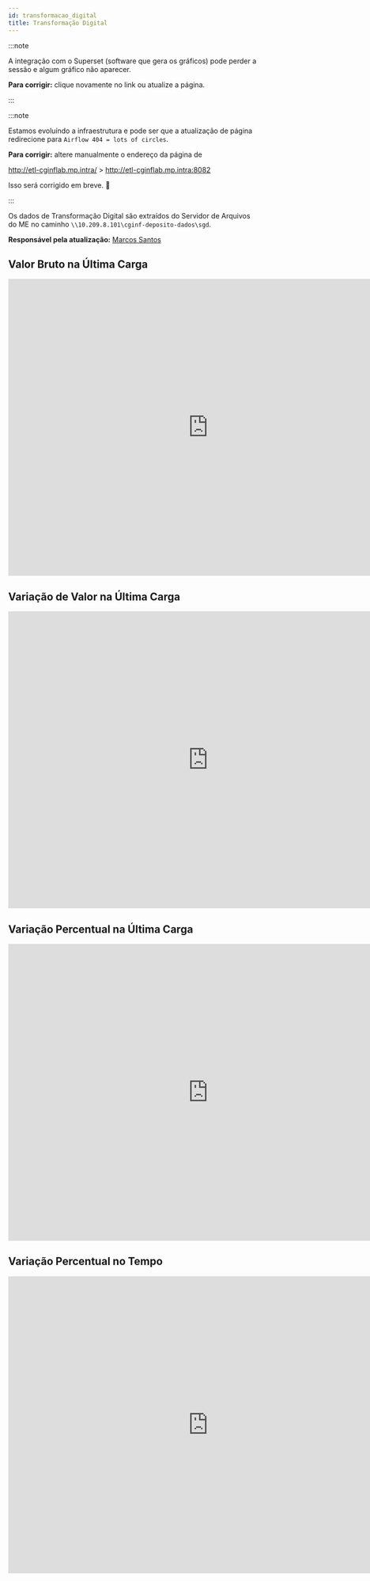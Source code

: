 ```yaml
---
id: transformacao_digital
title: Transformação Digital
---
```


:::note

A integração com o Superset (software que gera os gráficos) pode perder a
sessão e algum gráfico não aparecer.

**Para corrigir:** clique novamente no link ou atualize a página.

:::

:::note

Estamos evoluíndo a infraestrutura e pode ser que a atualização de página
redirecione para `Airflow 404 = lots of circles`.

**Para corrigir:** altere manualmente o endereço da página de

http://etl-cginflab.mp.intra/ > http://etl-cginflab.mp.intra:8082

Isso será corrigido em breve. 🙏

:::

Os dados de Transformação Digital são extraídos do Servidor de Arquivos do
ME no caminho `\\10.209.8.101\cginf-deposito-dados\sgd`.

**Responsável pela atualização:** [Marcos Santos](mailto:marcos.santos@planejamento.gov.br)

## Valor Bruto na Última Carga

<iframe
  width="807"
  height="600"
  seamless
  frameBorder="0"
  scrolling="no"
  src="http://etl-cginflab.mp.intra:8088/superset/explore/?form_data=%7B%22queryFields%22%3A%7B%22metrics%22%3A%22metrics%22%2C%22groupby%22%3A%22groupby%22%2C%22columns%22%3A%22groupby%22%7D%2C%22datasource%22%3A%221__table%22%2C%22viz_type%22%3A%22dist_bar%22%2C%22slice_id%22%3A30%2C%22url_params%22%3A%7B%7D%2C%22time_range_endpoints%22%3A%5B%22inclusive%22%2C%22exclusive%22%5D%2C%22granularity_sqla%22%3A%22tempo_dia_date%22%2C%22time_range%22%3A%22Last+month%22%2C%22metrics%22%3A%5B%7B%22aggregate%22%3A%22SUM%22%2C%22column%22%3A%7B%22column_name%22%3A%22valor%22%2C%22description%22%3Anull%2C%22expression%22%3Anull%2C%22filterable%22%3Atrue%2C%22groupby%22%3Atrue%2C%22id%22%3A12%2C%22is_dttm%22%3Afalse%2C%22optionName%22%3A%22_col_valor%22%2C%22python_date_format%22%3Anull%2C%22type%22%3A%22FLOAT%2853%29%22%2C%22verbose_name%22%3Anull%7D%2C%22expressionType%22%3A%22SIMPLE%22%2C%22hasCustomLabel%22%3Atrue%2C%22isNew%22%3Afalse%2C%22label%22%3A%22Valor+Bruto%22%2C%22optionName%22%3A%22metric_5u3jro1fl8o_ya7v2isd7hs%22%2C%22sqlExpression%22%3Anull%7D%5D%2C%22adhoc_filters%22%3A%5B%7B%22clause%22%3A%22WHERE%22%2C%22comparator%22%3A%22ft_informacoes_servicos_digitais%22%2C%22expressionType%22%3A%22SIMPLE%22%2C%22filterOptionName%22%3A%22filter_bmcnmftfwgm_e9jwfekpsd%22%2C%22isExtra%22%3Afalse%2C%22isNew%22%3Afalse%2C%22operator%22%3A%22%3D%3D%22%2C%22sqlExpression%22%3Anull%2C%22subject%22%3A%22fct_table%22%7D%5D%2C%22groupby%22%3A%5B%22informacao_tipo_id%22%2C%22informacao_tipo_descricao%22%5D%2C%22columns%22%3A%5B%5D%2C%22row_limit%22%3A10000%2C%22color_scheme%22%3A%22lyftColors%22%2C%22label_colors%22%3A%7B%7D%2C%22show_legend%22%3Afalse%2C%22show_bar_value%22%3Atrue%2C%22y_axis_format%22%3A%22SMART_NUMBER%22%2C%22bottom_margin%22%3A%22auto%22%2C%22x_ticks_layout%22%3A%22auto%22%7D&standalone=true&height=600"
>
</iframe>

## Variação de Valor na Última Carga

<iframe
  width="807"
  height="600"
  seamless
  frameBorder="0"
  scrolling="no"
  src="http://etl-cginflab.mp.intra:8088/superset/explore/?form_data=%7B%22queryFields%22%3A%7B%22metrics%22%3A%22metrics%22%2C%22groupby%22%3A%22groupby%22%2C%22columns%22%3A%22groupby%22%7D%2C%22datasource%22%3A%221__table%22%2C%22viz_type%22%3A%22dist_bar%22%2C%22slice_id%22%3A29%2C%22url_params%22%3A%7B%7D%2C%22time_range_endpoints%22%3A%5B%22inclusive%22%2C%22exclusive%22%5D%2C%22granularity_sqla%22%3A%22tempo_dia_date%22%2C%22time_range%22%3A%22Last+month%22%2C%22metrics%22%3A%5B%7B%22aggregate%22%3A%22SUM%22%2C%22column%22%3A%7B%22column_name%22%3A%22diff_valor%22%2C%22description%22%3Anull%2C%22expression%22%3Anull%2C%22filterable%22%3Atrue%2C%22groupby%22%3Atrue%2C%22id%22%3A13%2C%22is_dttm%22%3Afalse%2C%22python_date_format%22%3Anull%2C%22type%22%3A%22FLOAT%2853%29%22%2C%22verbose_name%22%3Anull%7D%2C%22expressionType%22%3A%22SIMPLE%22%2C%22hasCustomLabel%22%3Atrue%2C%22isNew%22%3Afalse%2C%22label%22%3A%22Diferen%C3%A7a+de+Valor%22%2C%22optionName%22%3A%22metric_5u3jro1fl8o_ya7v2isd7hs%22%2C%22sqlExpression%22%3Anull%7D%5D%2C%22adhoc_filters%22%3A%5B%7B%22clause%22%3A%22WHERE%22%2C%22comparator%22%3A%22ft_informacoes_servicos_digitais%22%2C%22expressionType%22%3A%22SIMPLE%22%2C%22filterOptionName%22%3A%22filter_bmcnmftfwgm_e9jwfekpsd%22%2C%22isExtra%22%3Afalse%2C%22isNew%22%3Afalse%2C%22operator%22%3A%22%3D%3D%22%2C%22sqlExpression%22%3Anull%2C%22subject%22%3A%22fct_table%22%7D%5D%2C%22groupby%22%3A%5B%22informacao_tipo_id%22%2C%22informacao_tipo_descricao%22%5D%2C%22columns%22%3A%5B%5D%2C%22row_limit%22%3A10000%2C%22color_scheme%22%3A%22lyftColors%22%2C%22label_colors%22%3A%7B%7D%2C%22show_legend%22%3Afalse%2C%22show_bar_value%22%3Atrue%2C%22y_axis_format%22%3A%22SMART_NUMBER%22%2C%22bottom_margin%22%3A%22auto%22%2C%22x_ticks_layout%22%3A%22auto%22%7D&standalone=true&height=600"
>
</iframe>

## Variação Percentual na Última Carga

<iframe
  width="807"
  height="600"
  seamless
  frameBorder="0"
  scrolling="no"
  src="http://etl-cginflab.mp.intra:8088/superset/explore/?form_data=%7B%22queryFields%22%3A%7B%22metrics%22%3A%22metrics%22%2C%22groupby%22%3A%22groupby%22%2C%22columns%22%3A%22groupby%22%7D%2C%22datasource%22%3A%221__table%22%2C%22viz_type%22%3A%22dist_bar%22%2C%22slice_id%22%3A28%2C%22url_params%22%3A%7B%7D%2C%22time_range_endpoints%22%3A%5B%22inclusive%22%2C%22exclusive%22%5D%2C%22granularity_sqla%22%3A%22tempo_dia_date%22%2C%22time_range%22%3A%22Last+month%22%2C%22metrics%22%3A%5B%7B%22aggregate%22%3A%22SUM%22%2C%22column%22%3A%7B%22column_name%22%3A%22perc_diff_valor%22%2C%22description%22%3Anull%2C%22expression%22%3Anull%2C%22filterable%22%3Atrue%2C%22groupby%22%3Atrue%2C%22id%22%3A14%2C%22is_dttm%22%3Afalse%2C%22python_date_format%22%3Anull%2C%22type%22%3A%22FLOAT%2853%29%22%2C%22verbose_name%22%3Anull%7D%2C%22expressionType%22%3A%22SIMPLE%22%2C%22hasCustomLabel%22%3Atrue%2C%22isNew%22%3Afalse%2C%22label%22%3A%22Diferen%C3%A7a+Percentual%22%2C%22optionName%22%3A%22metric_5u3jro1fl8o_ya7v2isd7hs%22%2C%22sqlExpression%22%3Anull%7D%5D%2C%22adhoc_filters%22%3A%5B%7B%22clause%22%3A%22WHERE%22%2C%22comparator%22%3A%22ft_informacoes_servicos_digitais%22%2C%22expressionType%22%3A%22SIMPLE%22%2C%22filterOptionName%22%3A%22filter_bmcnmftfwgm_e9jwfekpsd%22%2C%22isExtra%22%3Afalse%2C%22isNew%22%3Afalse%2C%22operator%22%3A%22%3D%3D%22%2C%22sqlExpression%22%3Anull%2C%22subject%22%3A%22fct_table%22%7D%5D%2C%22groupby%22%3A%5B%22informacao_tipo_id%22%2C%22informacao_tipo_descricao%22%5D%2C%22columns%22%3A%5B%5D%2C%22row_limit%22%3A10000%2C%22color_scheme%22%3A%22lyftColors%22%2C%22label_colors%22%3A%7B%7D%2C%22show_legend%22%3Afalse%2C%22show_bar_value%22%3Atrue%2C%22y_axis_format%22%3A%22%2C.1%25%22%2C%22bottom_margin%22%3A%22auto%22%2C%22x_ticks_layout%22%3A%22auto%22%7D&standalone=true&height=600"
>
</iframe>

## Variação Percentual no Tempo

<iframe
  width="807"
  height="600"
  seamless
  frameBorder="0"
  scrolling="no"
  src="http://etl-cginflab.mp.intra:8088/superset/explore/?form_data=%7B%22queryFields%22%3A%7B%22metrics%22%3A%22metrics%22%2C%22groupby%22%3A%22groupby%22%7D%2C%22datasource%22%3A%221__table%22%2C%22viz_type%22%3A%22line%22%2C%22slice_id%22%3A27%2C%22url_params%22%3A%7B%7D%2C%22time_range_endpoints%22%3A%5B%22inclusive%22%2C%22exclusive%22%5D%2C%22granularity_sqla%22%3A%22tempo_dia_date%22%2C%22time_grain_sqla%22%3A%22P1D%22%2C%22time_range%22%3A%22No+filter%22%2C%22metrics%22%3A%5B%7B%22aggregate%22%3A%22SUM%22%2C%22column%22%3A%7B%22column_name%22%3A%22perc_diff_valor%22%2C%22description%22%3Anull%2C%22expression%22%3Anull%2C%22filterable%22%3Atrue%2C%22groupby%22%3Atrue%2C%22id%22%3A14%2C%22is_dttm%22%3Afalse%2C%22python_date_format%22%3Anull%2C%22type%22%3A%22FLOAT%2853%29%22%2C%22verbose_name%22%3Anull%7D%2C%22expressionType%22%3A%22SIMPLE%22%2C%22hasCustomLabel%22%3Atrue%2C%22isNew%22%3Afalse%2C%22label%22%3A%22Diferen%C3%A7a+Percentual%22%2C%22optionName%22%3A%22metric_5u3jro1fl8o_ya7v2isd7hs%22%2C%22sqlExpression%22%3Anull%7D%5D%2C%22adhoc_filters%22%3A%5B%7B%22clause%22%3A%22WHERE%22%2C%22comparator%22%3A%22ft_informacoes_servicos_digitais%22%2C%22expressionType%22%3A%22SIMPLE%22%2C%22filterOptionName%22%3A%22filter_bmcnmftfwgm_e9jwfekpsd%22%2C%22isExtra%22%3Afalse%2C%22isNew%22%3Afalse%2C%22operator%22%3A%22%3D%3D%22%2C%22sqlExpression%22%3Anull%2C%22subject%22%3A%22fct_table%22%7D%5D%2C%22groupby%22%3A%5B%22informacao_tipo_id%22%2C%22informacao_tipo_descricao%22%5D%2C%22order_desc%22%3Atrue%2C%22row_limit%22%3A10000%2C%22color_scheme%22%3A%22lyftColors%22%2C%22label_colors%22%3A%7B%7D%2C%22show_brush%22%3A%22auto%22%2C%22show_legend%22%3Afalse%2C%22rich_tooltip%22%3Atrue%2C%22line_interpolation%22%3A%22linear%22%2C%22bottom_margin%22%3A%22auto%22%2C%22x_ticks_layout%22%3A%22auto%22%2C%22x_axis_format%22%3A%22smart_date%22%2C%22left_margin%22%3A%22auto%22%2C%22y_axis_format%22%3A%22%2C.1%25%22%2C%22y_axis_bounds%22%3A%5Bnull%2Cnull%5D%2C%22rolling_type%22%3A%22None%22%2C%22comparison_type%22%3A%22values%22%2C%22annotation_layers%22%3A%5B%5D%7D&standalone=true&height=600"
>
</iframe>